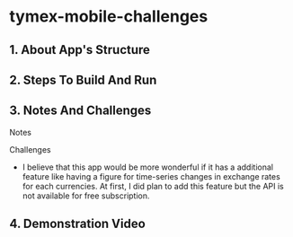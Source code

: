 # tymex-mobile-challenges
## 1. About App's Structure

## 2. Steps To Build And Run

## 3. Notes And Challenges

Notes

Challenges
- I believe that this app would be more wonderful if it has a additional feature like having a figure for time-series changes in exchange rates for each currencies. At first, I did plan to add this feature but the API is not available for free subscription.

## 4. Demonstration Video